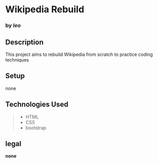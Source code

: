 # Wikipedia Rebuild
### by _leo_

## Description
This project aims to rebuild Wikipedia from scratch to practice coding techniques

## Setup
none

## Technologies Used
> * HTML
> * CSS
> * bootstrap

## legal
**none**
